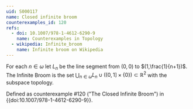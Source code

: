 ```yaml
---
uid: S000117
name: Closed infinite broom
counterexamples_id: 120
refs:
  - doi: 10.1007/978-1-4612-6290-9
    name: Counterexamples in Topology
  - wikipedia: Infinite_broom
    name: Infinite broom on Wikipedia
---
```

For each $n \in \omega$ let $L_n$ be the line segment from $(0,0)$ to $(1,\frac{1}{n+1})$. The Infinite Broom is the set $\bigcup_{n \in \omega} L_n \cup \big((0,1] \times \{0\}\big) \subset \mathbb{R}^2$ with the subspace topology.

Defined as counterexample #120 ("The Closed Infinite Broom")
in {{doi:10.1007/978-1-4612-6290-9}}.
